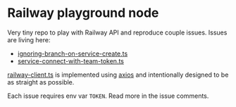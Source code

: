 # Railway playground node

Very tiny repo to play with Railway API and reproduce couple issues. Issues are living here:
- [ignoring-branch-on-service-create.ts](src%2Fissues%2Fignoring-branch-on-service-create.ts)
- [service-connect-with-team-token.ts](src%2Fissues%2Fservice-connect-with-team-token.ts)

[railway-client.ts](src%2Frailway-client.ts) is implemented using [axios](https://www.npmjs.com/package/axios) and
intentionally designed to be as straight as possible.

Each issue requires env var `TOKEN`. Read more in the issue comments.
